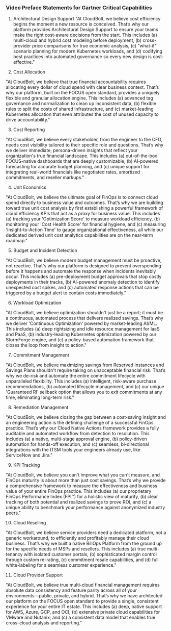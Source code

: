 
### **Video Preface Statements for Gartner Critical Capabilities**

1. Architectural Design Support
"At CloudBolt, we believe cost efficiency begins the moment a new resource is conceived. That’s why our platform provides Architectural Design Support to ensure your teams make the right cost-aware decisions from the start. This includes (a) multi-cloud and hybrid cost modeling before deployment, (b) cross-provider price comparisons for true economic analysis, (c) "what-if" scenario planning for modern Kubernetes workloads, and (d) codifying best practices into automated governance so every new design is cost-effective."

2. Cost Allocation

"At CloudBolt, we believe that true financial accountability requires allocating every dollar of cloud spend with clear business context. That’s why our platform, built on the FOCUS open standard, provides a uniquely flexible and granular allocation engine. This includes (a) advanced tag governance and normalization to clean up inconsistent data, (b) flexible rules to split the costs of shared infrastructure, and (c) market-leading Kubernetes allocation that even attributes the cost of unused capacity to drive accountability."

3. Cost Reporting

"At CloudBolt, we believe every stakeholder, from the engineer to the CFO, needs cost visibility tailored to their specific role and questions. That’s why we deliver immediate, persona-driven insights that reflect your organization's true financial landscape. This includes (a) out-of-the-box FOCUS-native dashboards that are deeply customizable, (b) AI-powered forecasting for accurate budget planning, and (c) unique support for integrating real-world financials like negotiated rates, amortized commitments, and reseller markups."

4. Unit Economics

"At CloudBolt, we believe the ultimate goal of FinOps is to connect cloud spend directly to business value and outcomes. That’s why we are building toward true unit cost analysis by first establishing a powerful framework of cloud efficiency KPIs that act as a proxy for business value. This includes (a) tracking your 'Optimization Score' to measure workload efficiency, (b) monitoring your 'Cost Health Score' for financial hygiene, and (c) measuring 'Insight-to-Action Time' to gauge organizational effectiveness, all while our dedicated derived unit cost analytics capabilities are on the near-term roadmap."

5. Budget and Incident Detection

"At CloudBolt, we believe modern budget management must be proactive, not reactive. That's why our platform is designed to prevent overspending before it happens and automate the response when incidents inevitably occur. This includes (a) pre-deployment budget approvals that stop costly deployments in their tracks, (b) AI-powered anomaly detection to identify unexpected cost spikes, and (c) automated response actions that can be triggered by a budget alert to contain costs immediately."

6. Workload Optimization

"At CloudBolt, we believe optimization shouldn't just be a report; it must be a continuous, automated process that delivers realized savings. That’s why we deliver 'Continuous Optimization' powered by market-leading AI/ML. This includes (a) deep rightsizing and idle resource management for IaaS and PaaS, (b) industry-leading Kubernetes optimization powered by our StormForge engine, and (c) a policy-based automation framework that closes the loop from insight to action."

7. Commitment Management

"At CloudBolt, we believe maximizing savings from Reserved Instances and Savings Plans shouldn't require taking on unacceptable financial risk. That’s why we de-risk and automate the entire commitment lifecycle with unparalleled flexibility. This includes (a) intelligent, risk-aware purchase recommendations, (b) automated lifecycle management, and (c) our unique 'Guaranteed RI' sellback option that allows you to exit commitments at any time, eliminating long-term risk."

8. Remediation Management

"At CloudBolt, we believe closing the gap between a cost-saving insight and an engineering action is the defining challenge of a successful FinOps practice. That’s why our Cloud Native Actions framework provides a fully auditable and automated workflow from detection to resolution. This includes (a) a native, multi-stage approval engine, (b) policy-driven automation for hands-off execution, and (c) seamless, bi-directional integrations with the ITSM tools your engineers already use, like ServiceNow and Jira."

9. KPI Tracking

"At CloudBolt, we believe you can't improve what you can't measure, and FinOps maturity is about more than just cost savings. That’s why we provide a comprehensive framework to measure the effectiveness and business value of your entire FinOps practice. This includes (a) our proprietary FinOps Performance Index (FPI™) for a holistic view of maturity, (b) clear tracking of both potential and realized savings to prove ROI, and (c) a unique ability to benchmark your performance against anonymized industry peers."

10. Cloud Reselling

"At CloudBolt, we believe service providers need a dedicated platform, not a generic workaround, to efficiently and profitably manage their cloud business. That’s why we built a native BillOps Platform from the ground up for the specific needs of MSPs and resellers. This includes (a) true multi-tenancy with isolated customer portals, (b) sophisticated margin control through custom re-rating, (c) commitment resale capabilities, and (d) full white-labeling for a seamless customer experience."

11. Cloud Provider Support

"At CloudBolt, we believe true multi-cloud financial management requires absolute data consistency and feature parity across all of your environments—public, private, and hybrid. That’s why we have architected our platform on the FOCUS open standard to provide a single, consistent experience for your entire IT estate. This includes (a) deep, native support for AWS, Azure, GCP, and OCI; (b) extensive private cloud capabilities for VMware and Nutanix; and (c) a consistent data model that enables true cross-cloud analysis and reporting."